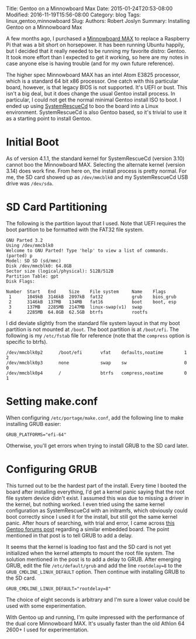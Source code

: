 Title: Gentoo on a Minnowboard Max
Date: 2015-01-24T20:53-08:00
Modified: 2016-11-19T15:56-08:00
Category: blog
Tags: linux,gentoo,minnowboard
Slug: 
Authors: Robert Joslyn
Summary: Installing Gentoo on a Minnowboard Max

A few months ago, I purchased a [Minnowboard MAX](http://minnowboard.org) to
replace a Raspberry Pi that was a bit short on horsepower. It has been running
Ubuntu happily, but I decided that it really needed to be running my favorite
distro: Gentoo. It took more effort than I expected to get it working, so here
are my notes in case anyone else is having trouble (and for my own future
reference).

The higher spec Minnowboard MAX has an intel Atom E3825 processor, which is a
standard 64 bit x86 processor. One catch with this particular board, however,
is that legacy BIOS is not supported. It's UEFI or bust. This isn't a big deal,
but it does change the usual Gentoo install process. In particular, I could not
get the normal minimal Gentoo install ISO to boot. I ended up using
[SystemRescueCd](http://system-rescue-cd.org) to boo the board into a Linux
environment. SystemRescueCd is also Gentoo based, so it's trivial to use it as
a starting point to install Gentoo.

# Initial Boot

As of version 4.1.1, the standard kernel for SystemRescueCd (version 3.10)
cannot boo the Minnowboard MAX. Selecting the alternate kernel (version 3.14)
does work fine. From here on, the install process is pretty normal. For me, the
SD card showed up as `/dev/mmcblk0` and my SystemRescueCd USB drive was
`/dev/sda`.

# SD Card Partitioning

The following is the partition layout that I used. Note that UEFI requires
the boot partition to be formatted with the FAT32 file system.

    GNU Parted 3.2
    Using /dev/mmcblk0
    Welcome to GNU Parted! Type 'help' to view a list of commands.
    (parted) p
    Model: SD SD (sd/mmc)
    Disk /dev/mmcblk0: 64.8GB
    Sector size (logical/physical): 512B/512B
    Partition Table: gpt
    Disk Flags:

    Number  Start   End     Size    File system     Name    Flags
     1      1049kB  3146kB  2097kB  fat32           grub    bios_grub
     2      3146kB  137MB   134MB   fat16           boot    boot, esp
     3      137MB   2285MB  2147MB  linux-swap(v1)  swap
     4      2285MB  64.8GB  62.5GB  btrfs           rootfs

I did deviate slightly from the standard file system layout in that my boot
partition is not mounted at `/boot`. The boot partition is at `/boot/efi`.
The following is my `/etc/fstab` file for reference (note that the `compress`
option is specific to btrfs).

    /dev/mmcblk0p2      /boot/efi       vfat    defaults,noatime        1 2
    /dev/mmcblk0p3      none            swap    sw                      0 0
    /dev/mmcblk0p4      /               btrfs   compress,noatime        0 1

# Setting make.conf

When configuring `/etc/portage/make.conf`, add the following line to make
installing GRUB easier:

    GRUB_PLATFORMS="efi-64"

Otherwise, you'll get errors when trying to install GRUB to the SD card later.

# Configuring GRUB

This turned out to be the hardest part of the install. Every time I booted
the board after installing everything, I'd get a kernel panic saying that
the root file system device didn't exist. I assumed this was due to missing
a driver in the kernel, but nothing worked. I even tried using the same kernel
configuration as SystemRescueCd with an initramfs, which obviously could boot
correctly since I used it for the install, but still got the same kernel
panic. After hours of searching, with trial and error, I came across
[this Gentoo forums post](http://forums.gentoo.org/viewtopic-p-7671340.html#7671340)
regarding a similar embedded board. The point mentioned in that post is to
tell GRUB to add a delay.

It seems that the kernel is loading too fast and the SD card is not yet
initialized when the kernel attempts to mount the root file system. The
solution mentioned in the post is to add a delay to GRUB. After emerging
GRUB, edit the file `/etc/default/grub` and add the line `rootdelay=8` to
the `GRUB_CMDLINE_LINUX_DEFAULT` option. Then continue with installing GRUB
to the SD card.

    GRUB_CMDLINE_LINUX_DEFAULT="rootdelay=8"

The choice of eight seconds is arbitrary and I'm sure a lower value could be
used with some experimentation.

With Gentoo up and running, I'm quite impressed with the performance of the
dual core Minnowboard MAX. It's usually faster than the old Athlon 64 2600+
I used for experimentation.
